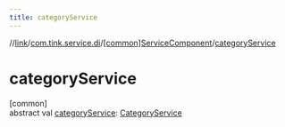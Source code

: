 ```yaml
---
title: categoryService
---
```

//[link](../../../index.html)/[com.tink.service.di](../index.html)/[[common]ServiceComponent](index.html)/[categoryService](category-service.html)



# categoryService



[common]\
abstract val [categoryService](category-service.html): [CategoryService](../../com.tink.service.category/[common]-category-service/index.html)





